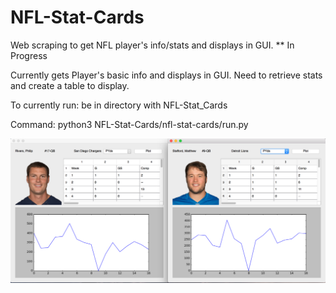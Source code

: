 # NFL-Stat-Cards
Web scraping to get NFL player's info/stats and displays in GUI. 
** In Progress

Currently gets Player's basic info and displays in GUI.
Need to retrieve stats and create a table to display.

To currently run: be in directory with NFL-Stat_Cards

Command: 
python3 NFL-Stat-Cards/nfl-stat-cards/run.py

![alt tag](https://github.com/ryanbabida/NFL-Stat-Cards/blob/master/desktop.png)
